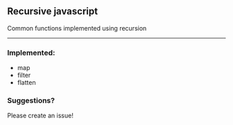 ## Recursive javascript

Common functions implemented using recursion

---

### Implemented:

- map
- filter
- flatten

### Suggestions?

Please create an issue!
